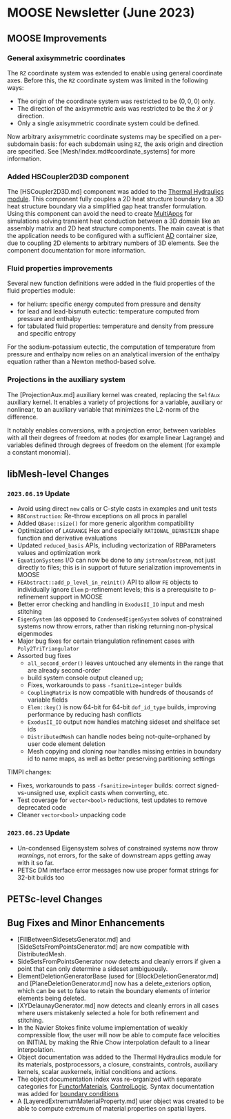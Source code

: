 # MOOSE Newsletter (June 2023)

## MOOSE Improvements

### General axisymmetric coordinates

The `RZ` coordinate system was extended to enable using general coordinate axes.
Before this, the `RZ` coordinate system was limited in the following ways:

- The origin of the coordinate system was restricted to be $(0,0,0)$ only.
- The direction of the axisymmetric axis was restricted to be the $\hat{x}$ or $\hat{y}$ direction.
- Only a single axisymmetric coordinate system could be defined.

Now arbitrary axisymmetric coordinate systems may be specified on a
per-subdomain basis: for each subdomain using `RZ`, the axis origin and
direction are specified. See [Mesh/index.md#coordinate_systems] for more
information.

### Added HSCoupler2D3D component

The [HSCoupler2D3D.md] component was added to the
[Thermal Hydraulics module](modules/thermal_hydraulics/index.md). This component
fully couples a 2D heat structure boundary to a 3D heat structure boundary
via a simplified gap heat transfer formulation. Using this component can avoid
the need to create [MultiApps](MultiApps/index.md) for simulations solving
transient heat conduction between a 3D domain like an assembly matrix and
2D heat structure components. The main caveat is that the application needs to
be configured with a sufficient [AD](automatic_differentiation/index.md)
container size, due to coupling 2D elements to arbitrary numbers of 3D elements.
See the component documentation for more information.

### Fluid properties improvements

Several new function definitions were added in the fluid properties of the fluid properties module:

- for helium: specific energy computed from pressure and density
- for lead and lead-bismuth eutectic: temperature computed from pressure and enthalpy
- for tabulated fluid properties: temperature and density from pressure and specific entropy

For the sodium-potassium eutectic, the computation of temperature from pressure and enthalpy now relies
on an analytical inversion of the enthalpy equation rather than a Newton method-based solve.

### Projections in the auxiliary system

The [ProjectionAux.md] auxiliary kernel was created, replacing the `SelfAux` auxiliary kernel. It enables a variety
of projections for a variable, auxiliary or nonlinear, to an auxiliary variable that minimizes the L2-norm
of the difference.

It notably enables conversions, with a projection error, between variables with all their degrees of freedom
at nodes (for example linear Lagrange) and variables defined through degrees of freedom on the element (for example
a constant monomial).

## libMesh-level Changes

### `2023.06.19` Update

- Avoid using direct `new` calls or C-style casts in examples and
  unit tests
- `RBConstruction`: Re-throw exceptions on all procs in parallel
- Added `QBase::size()` for more generic algorithm compatibility
- Optimization of `LAGRANGE` Hex and especially `RATIONAL_BERNSTEIN`
  shape function and derivative evaluations
- Updated `reduced_basis` APIs, including vectorization of
  RBParameters values and optimization work
- `EquationSystems` I/O can now be done to any `istream`/`ostream`,
  not just directly to files; this is in support of future
  serialization improvements in MOOSE
- `FEAbstract::add_p_level_in_reinit()` API to allow `FE` objects
  to individually ignore `Elem` p-refinement levels; this is a
  prerequisite to p-refinement support in MOOSE
- Better error checking and handling in `ExodusII_IO` input and mesh
  stitching
- `EigenSystem` (as opposed to `CondensedEigenSystem` solves of
  constrained systems now throw errors, rather than risking returning
  non-physical eigenmodes
- Major bug fixes for certain triangulation refinement cases with
  `Poly2TriTriangulator`
- Assorted bug fixes
  - `all_second_order()` leaves untouched any elements in the range
    that are already second-order
  - build system console output cleaned up;
  - Fixes, workarounds to pass `-fsanitize=integer` builds
  - `CouplingMatrix` is now compatible with hundreds of thousands of
    variable fields
  - `Elem::key()` is now 64-bit for 64-bit `dof_id_type` builds,
    improving performance by reducing hash conflicts
  - `ExodusII_IO` output now handles matching sideset and shellface set ids
  - `DistributedMesh` can handle nodes being not-quite-orphaned by
    user code element deletion
  - Mesh copying and cloning now handles missing entries in boundary
    id to name maps, as well as better preserving partitioning
    settings

TIMPI changes:
- Fixes, workarounds to pass `-fsanitize=integer` builds: correct
  signed-vs-unsigned use, explicit casts when converting, etc.
- Test coverage for `vector<bool>` reductions, test updates to
  remove deprecated code
- Cleaner `vector<bool>` unpacking code

### `2023.06.23` Update

- Un-condensed Eigensystem solves of constrained systems now throw
  *warnings*, not errors, for the sake of downstream apps getting away
  with it so far.
- PETSc DM interface error messages now use proper format strings for
  32-bit builds too

## PETSc-level Changes

## Bug Fixes and Minor Enhancements

- [FillBetweenSidesetsGenerator.md] and
  [SideSetsFromPointsGenerator.md] are now compatible with
  DistributedMesh.
- SideSetsFromPointsGenerator now detects and cleanly errors if given a
  point that can only determine a sideset ambiguously.
- ElementDeletionGeneratorBase (used for [BlockDeletionGenerator.md]
  and [PlaneDeletionGenerator.md] now has a delete\_exteriors option,
  which can be set to false to retain the boundary elements of
  interior elements being deleted.
- [XYDelaunayGenerator.md] now detects and cleanly errors in all cases
  where users mistakenly selected a hole for both refinement and
  stitching.
- In the Navier Stokes finite volume implementation of weakly compressible flow,
  the user will now be able to compute face velocities on INITIAL by making the Rhie Chow
  interpolation default to a linear interpolation.
- Object documentation was added to the Thermal Hydraulics module for its materials, postprocessors,
  a closure, constraints, controls, auxiliary kernels, scalar auxkernels, initial conditions and actions.
- The object documentation index was re-organized with separate categories for [FunctorMaterials](syntax/FunctorMaterials/index.md),
  [ControlLogic](syntax/ControlLogic/index.md). Syntax documentation was added for [boundary conditions](syntax/BCs/index.md)
- A [LayeredExtremumMaterialProperty.md] user object was created to be able to compute extremum of material properties on spatial layers.
